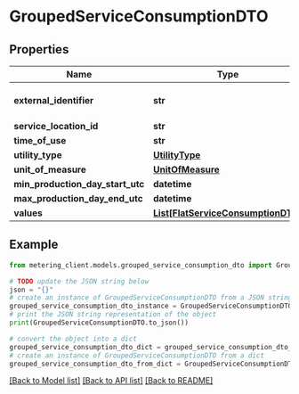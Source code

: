 # GroupedServiceConsumptionDTO


## Properties

Name | Type | Description | Notes
------------ | ------------- | ------------- | -------------
**external_identifier** | **str** | This is NOT the externalchannel identifier! | [optional] 
**service_location_id** | **str** |  | [optional] 
**time_of_use** | **str** |  | [optional] 
**utility_type** | [**UtilityType**](UtilityType.md) |  | [optional] 
**unit_of_measure** | [**UnitOfMeasure**](UnitOfMeasure.md) |  | [optional] 
**min_production_day_start_utc** | **datetime** |  | [optional] 
**max_production_day_end_utc** | **datetime** |  | [optional] 
**values** | [**List[FlatServiceConsumptionDTO]**](FlatServiceConsumptionDTO.md) |  | [optional] 

## Example

```python
from metering_client.models.grouped_service_consumption_dto import GroupedServiceConsumptionDTO

# TODO update the JSON string below
json = "{}"
# create an instance of GroupedServiceConsumptionDTO from a JSON string
grouped_service_consumption_dto_instance = GroupedServiceConsumptionDTO.from_json(json)
# print the JSON string representation of the object
print(GroupedServiceConsumptionDTO.to_json())

# convert the object into a dict
grouped_service_consumption_dto_dict = grouped_service_consumption_dto_instance.to_dict()
# create an instance of GroupedServiceConsumptionDTO from a dict
grouped_service_consumption_dto_from_dict = GroupedServiceConsumptionDTO.from_dict(grouped_service_consumption_dto_dict)
```
[[Back to Model list]](../README.md#documentation-for-models) [[Back to API list]](../README.md#documentation-for-api-endpoints) [[Back to README]](../README.md)


